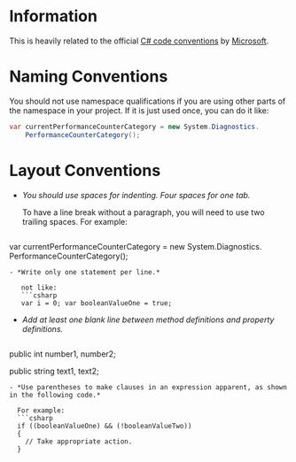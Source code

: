 # Information
This is heavily related to the official [C# code conventions](https://msdn.microsoft.com/en-us/library/ff926074.aspx)
 by [Microsoft](https://www.microsoft.com).

# Naming Conventions
You should not use namespace qualifications if you are using other parts of the namespace in your project. If it is just used once, you can do it like:

```csharp
var currentPerformanceCounterCategory = new System.Diagnostics.
    PerformanceCounterCategory();
```

# Layout Conventions

- *You should use spaces for indenting. Four spaces for one tab.*

   To have a line break without a paragraph, you will need to use two trailing spaces.
   For example:
   ```csharp
var currentPerformanceCounterCategory = new System.Diagnostics.
    PerformanceCounterCategory();
```
- *Write only one statement per line.*

   not like:
   ```csharp
   var i = 0; var booleanValueOne = true;
   ```
- *Add at least one blank line between method definitions and property definitions.*

   ```csharp
public int number1, number2;

 public string text1, text2;
```
- *Use parentheses to make clauses in an expression apparent, as shown in the following code.*

  For example:
  ```csharp
  if ((booleanValueOne) && (!booleanValueTwo))
  {
    // Take appropriate action.
  }
  ```
